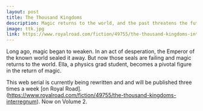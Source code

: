 ```yaml
---
layout: post
title: The Thousand Kingdoms
description: Magic returns to the world, and the past threatens the future.
image: ttk.jpg
link: https://www.royalroad.com/fiction/49755/the-thousand-kingdoms-interregnum)
---
```


Long ago, magic began to weaken. In an act of desperation, the Emperor of the known world sealed it away. But now those seals are failing and magic returns to the world. Ella, a physics grad student, becomes a pivotal figure in the return of magic.

This web serial is currently being rewritten and and will be published three times a week [on Royal Road]. (https://www.royalroad.com/fiction/49755/the-thousand-kingdoms-interregnum). Now on Volume 2.
